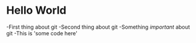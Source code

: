 # Hello World

-First thing about git
-Second thing about git
-Something *important* about git
-This is 'some code here'
